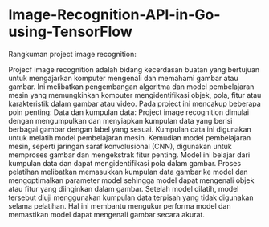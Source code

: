 # Image-Recognition-API-in-Go-using-TensorFlow

Rangkuman project image recognition:

Projecf image recognition adalah bidang  kecerdasan buatan yang bertujuan untuk mengajarkan komputer  mengenali dan memahami gambar atau gambar. Ini melibatkan pengembangan algoritma dan model pembelajaran mesin yang memungkinkan komputer  mengidentifikasi objek, pola, fitur atau karakteristik dalam gambar atau video. Pada project ini mencakup beberapa poin penting:
Data dan kumpulan data:
Project image recognition dimulai dengan mengumpulkan dan menyiapkan kumpulan data yang berisi berbagai gambar dengan label yang sesuai. Kumpulan data ini digunakan untuk melatih model pembelajaran mesin.
Kemudian model pembelajaran mesin, seperti jaringan saraf konvolusional (CNN), digunakan untuk memproses gambar dan mengekstrak fitur penting. Model ini belajar dari kumpulan data dan dapat mengidentifikasi pola dalam gambar.
Proses pelatihan melibatkan memasukkan kumpulan data gambar ke model dan mengoptimalkan parameter model sehingga model dapat mengenali objek atau fitur yang diinginkan dalam gambar.
Setelah model dilatih, model tersebut diuji menggunakan kumpulan data terpisah yang tidak digunakan selama pelatihan. Hal ini membantu mengukur performa model dan memastikan model dapat mengenali gambar secara akurat.
